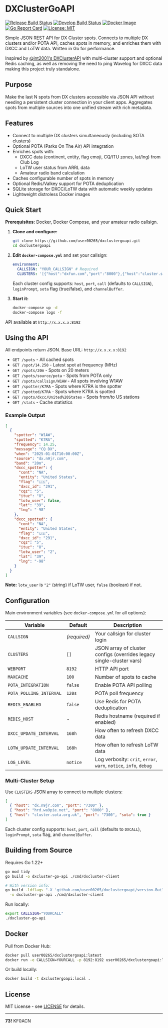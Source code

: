 # DXClusterGoAPI

[![Release Build Status](https://github.com/user00265/dxclustergoapi/actions/workflows/build-release.yml/badge.svg)](https://github.com/user00265/dxclustergoapi/actions/workflows/build-release.yml)
[![Develop Build Status](https://github.com/user00265/dxclustergoapi/actions/workflows/build-develop.yml/badge.svg)](https://github.com/user00265/dxclustergoapi/actions/workflows/build-develop.yml)
[![Docker Image](https://img.shields.io/docker/pulls/user00265/dxclustergoapi?label=Docker%20Pulls)](https://hub.docker.com/r/user00265/dxclustergoapi)
[![Go Report Card](https://goreportcard.com/badge/github.com/user00265/dxclustergoapi)](https://goreportcard.com/report/github.com/user00265/dxclustergoapi)
[![License: MIT](https://img.shields.io/badge/License-MIT-yellow.svg)](https://opensource.org/licenses/MIT)

Simple JSON REST API for DX Cluster spots. Connects to multiple DX clusters and/or POTA API, caches spots in memory, and enriches them with DXCC and LoTW data. Written in Go for performance.

Inspired by [@int2001's DXClusterAPI](https://github.com/int2001/DXClusterAPI) with multi-cluster support and optional Redis caching, as well as removing the need to ping Wavelog for DXCC data making this project truly standalone.

## Purpose

Make the last N spots from DX clusters accessible via JSON API without needing a persistent cluster connection in your client apps. Aggregates spots from multiple sources into one unified stream with rich metadata.

## Features

- Connect to multiple DX clusters simultaneously (including SOTA clusters)
- Optional POTA (Parks On The Air) API integration
- Enriches spots with:
  - DXCC data (continent, entity, flag emoji, CQ/ITU zones, lat/lng) from Club Log
  - LoTW user status from ARRL data
  - Amateur radio band calculation
- Caches configurable number of spots in memory
- Optional Redis/Valkey support for POTA deduplication
- SQLite storage for DXCC/LoTW data with automatic weekly updates
- Lightweight distroless Docker images

## Quick Start

**Prerequisites:** Docker, Docker Compose, and your amateur radio callsign.

1. **Clone and configure:**

   ```bash
   git clone https://github.com/user00265/dxclustergoapi.git
   cd dxclustergoapi
   ```

2. **Edit `docker-compose.yml`** and set your callsign:

   ```yaml
   environment:
     CALLSIGN: "YOUR_CALLSIGN" # Required
     CLUSTERS: '[{"host":"dxfun.com","port":"8000"},{"host":"cluster.sota.org.uk","port":"7300","sota":true}]'
   ```

   Each cluster config supports: `host`, `port`, `call` (defaults to `CALLSIGN`), `loginPrompt`, `sota` flag (true/false), and `channelBuffer`.

3. **Start it:**

   ```bash
   docker-compose up -d
   docker-compose logs -f
   ```

API available at `http://x.x.x.x:8192`

## Using the API

All endpoints return JSON. Base URL: `http://x.x.x.x:8192`

- `GET /spots` - All cached spots
- `GET /spot/14.250` - Latest spot at frequency (MHz)
- `GET /spots/20m` - Spots on 20 meters
- `GET /spots/source/pota` - Spots from POTA only
- `GET /spots/callsign/W1AW` - All spots involving W1AW
- `GET /spotter/K7RA` - Spots where K7RA is the spotter
- `GET /spotted/K7RA` - Spots where K7RA is spotted
- `GET /spots/dxcc/United%20States` - Spots from/to US stations
- `GET /stats` - Cache statistics

### Example Output

```json
[
  {
    "spotter": "W1AW",
    "spotted": "K7RA",
    "frequency": 14.25,
    "message": "CQ DX",
    "when": "2025-01-01T10:00:00Z",
    "source": "dx.n9jr.com",
    "band": "20m",
    "dxcc_spotter": {
      "cont": "NA",
      "entity": "United States",
      "flag": "🇺🇸",
      "dxcc_id": "291",
      "cqz": "5",
      "ituz": "8",
      "lotw_user": false,
      "lat": "39",
      "lng": "-98"
    },
    "dxcc_spotted": {
      "cont": "NA",
      "entity": "United States",
      "flag": "🇺🇸",
      "dxcc_id": "291",
      "cqz": "5",
      "ituz": "8",
      "lotw_user": "2",
      "lat": "39",
      "lng": "-98"
    }
  }
]
```

**Note:** `lotw_user` is `"2"` (string) if LoTW user, `false` (boolean) if not.

## Configuration

Main environment variables (see `docker-compose.yml` for all options):

| Variable                | Default      | Description                                                          |
| ----------------------- | ------------ | -------------------------------------------------------------------- |
| `CALLSIGN`              | _(required)_ | Your callsign for cluster login                                      |
| `CLUSTERS`              | `[]`         | JSON array of cluster configs (overrides legacy single-cluster vars) |
| `WEBPORT`               | `8192`       | HTTP API port                                                        |
| `MAXCACHE`              | `100`        | Number of spots to cache                                             |
| `POTA_INTEGRATION`      | `false`      | Enable POTA API polling                                              |
| `POTA_POLLING_INTERVAL` | `120s`       | POTA poll frequency                                                  |
| `REDIS_ENABLED`         | `false`      | Use Redis for POTA deduplication                                     |
| `REDIS_HOST`            | -            | Redis hostname (required if enabled)                                 |
| `DXCC_UPDATE_INTERVAL`  | `168h`       | How often to refresh DXCC data                                       |
| `LOTW_UPDATE_INTERVAL`  | `168h`       | How often to refresh LoTW data                                       |
| `LOG_LEVEL`             | `notice`     | Log verbosity: `crit`, `error`, `warn`, `notice`, `info`, `debug`    |

### Multi-Cluster Setup

Use `CLUSTERS` JSON array to connect to multiple clusters:

```json
[
  { "host": "dx.n9jr.com", "port": "7300" },
  { "host": "hrd.wa9pie.net", "port": "8000" },
  { "host": "cluster.sota.org.uk", "port": "7300", "sota": true }
]
```

Each cluster config supports: `host`, `port`, `call` (defaults to `DXCALL`), `loginPrompt`, `sota` flag, and `channelBuffer`.

## Building from Source

Requires Go 1.22+

```bash
go mod tidy
go build -o dxcluster-go-api ./cmd/dxcluster-client

# With version info:
go build -ldflags "-X 'github.com/user00265/dxclustergoapi/version.BuildVersion=v1.0.0'" \
  -o dxcluster-go-api ./cmd/dxcluster-client
```

Run locally:

```bash
export CALLSIGN="YOURCALL"
./dxcluster-go-api
```

## Docker

Pull from Docker Hub:

```bash
docker pull user00265/dxclustergoapi:latest
docker run -e CALLSIGN=YOURCALL -p 8192:8192 user00265/dxclustergoapi:latest
```

Or build locally:

```bash
docker build -t dxclustergoapi:local .
```

## License

MIT License - see [LICENSE](LICENSE) for details.

---

**73!** KF0ACN
